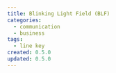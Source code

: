 ```yaml
---
title: Blinking Light Field (BLF)
categories:
  - communication
  - business
tags:
  - line key
created: 0.5.0
updated: 0.5.0
---
```

